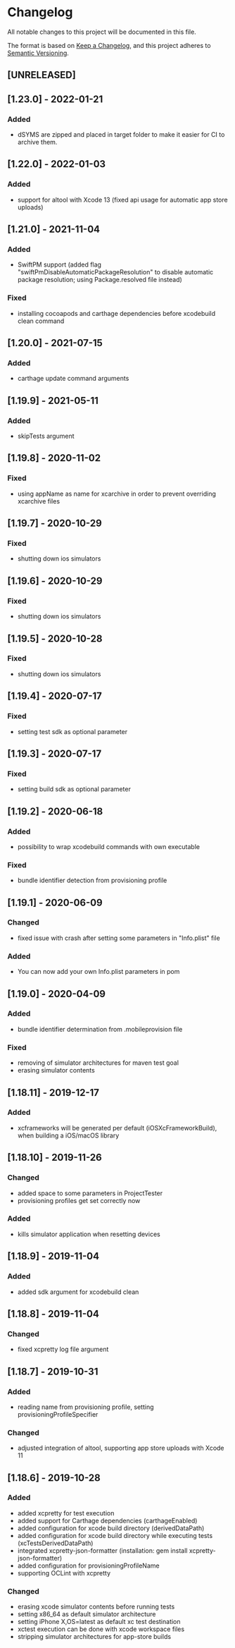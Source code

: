 # Changelog
All notable changes to this project will be documented in this file.

The format is based on [Keep a Changelog](https://keepachangelog.com/en/1.0.0/),
and this project adheres to [Semantic Versioning](https://semver.org/spec/v2.0.0.html).

## [UNRELEASED]
## [1.23.0] - 2022-01-21
### Added
- dSYMS are zipped and placed in target folder to make it easier for CI to archive them. 

## [1.22.0] - 2022-01-03
### Added
- support for altool with Xcode 13 (fixed api usage for automatic app store uploads)

## [1.21.0] - 2021-11-04
### Added
- SwiftPM support (added flag "swiftPmDisableAutomaticPackageResolution" to disable automatic package resolution; using Package.resolved file instead)

### Fixed
- installing cocoapods and carthage dependencies before xcodebuild clean command

## [1.20.0] - 2021-07-15
### Added
- carthage update command arguments

## [1.19.9] - 2021-05-11
### Added
- skipTests argument

## [1.19.8] - 2020-11-02
### Fixed
- using appName as name for xcarchive in order to prevent overriding xcarchive files

## [1.19.7] - 2020-10-29
### Fixed
- shutting down ios simulators

## [1.19.6] - 2020-10-29
### Fixed
- shutting down ios simulators

## [1.19.5] - 2020-10-28
### Fixed
- shutting down ios simulators

## [1.19.4] - 2020-07-17
### Fixed
- setting test sdk as optional parameter

## [1.19.3] - 2020-07-17
### Fixed
- setting build sdk as optional parameter

## [1.19.2] - 2020-06-18
### Added
- possibility to wrap xcodebuild commands with own executable

### Fixed
- bundle identifier detection from provisioning profile

## [1.19.1] - 2020-06-09
### Changed
- fixed issue with crash after setting some parameters in "Info.plist" file

### Added
- You can now add your own Info.plist parameters in pom

## [1.19.0] - 2020-04-09
### Added
- bundle identifier determination from .mobileprovision file

### Fixed
- removing of simulator architectures for maven test goal
- erasing simulator contents

## [1.18.11] - 2019-12-17
### Added
- xcframeworks will be generated per default (iOSXcFrameworkBuild), when building a iOS/macOS library

## [1.18.10] - 2019-11-26
### Changed
- added space to some parameters in ProjectTester
- provisioning profiles get set correctly now

### Added
- kills simulator application when resetting devices

## [1.18.9] - 2019-11-04
### Added
- added sdk argument for xcodebuild clean

## [1.18.8] - 2019-11-04
### Changed
- fixed xcpretty log file argument 

## [1.18.7] - 2019-10-31
### Added
- reading name from provisioning profile, setting provisioningProfileSpecifier 

### Changed
- adjusted integration of altool, supporting app store uploads with Xcode 11 

## [1.18.6] - 2019-10-28
### Added
- added xcpretty for test execution
- added support for Carthage dependencies (carthageEnabled)
- added configuration for xcode build directory (derivedDataPath)
- added configuration for xcode build directory while executing tests (xcTestsDerivedDataPath)
- integrated xcpretty-json-formatter (installation: gem install xcpretty-json-formatter)
- added configuration for provisioningProfileName
- supporting OCLint with xcpretty

### Changed
- erasing xcode simulator contents before running tests
- setting x86_64 as default simulator architecture
- setting iPhone X,OS=latest as default xc test destination
- xctest execution can be done with xcode workspace files
- stripping simulator architectures for app-store builds
